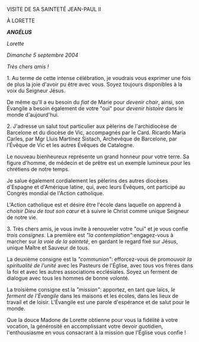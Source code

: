 VISITE DE SA SAINTETÉ JEAN-PAUL II

À LORETTE

***ANGÉLUS***

*Lorette*

*Dimanche 5 septembre 2004*

*Très chers amis !*

1. Au terme de cette intense célébration, je voudrais vous exprimer une fois de plus la joie d'avoir pu être avec vous. Soyez toujours disponibles à la voix du Seigneur Jésus.

De même qu'Il a eu besoin du *fiat* de Marie pour *devenir chair*, ainsi, son Évangile a besoin également de votre "oui" pour *devenir histoire* dans le monde d'aujourd'hui.

2. J'adresse un salut tout particulier aux pèlerins de l'archidiocèse de Barcelone et du diocèse de Vic, accompagnés par le Card. Ricardo María Carles, par Mgr Lluis Martínez Sistach, Archevêque de Barcelone, par l'Évêque de Vic et les autres Évêques de Catalogne.

Le nouveau bienheureux représente un grand honneur pour votre terre. Sa figure d'homme, de médecin et de prêtre est un exemple lumineux pour les chrétiens de notre temps.

Je salue également cordialement les pèlerins des autres diocèses d'Espagne et d'Amérique latine, qui, avec leurs Évêques, ont participé au Congrès mondial de l'Action catholique.

L'Action catholique est et désire être l'école dans laquelle on apprend à *choisir Dieu de tout son cœur* et à suivre le Christ comme unique Seigneur de notre vie.

3. Très chers amis, je vous invite à renouveler votre "oui" et je vous confie *trois consignes*. La première est *"la contemplation"*:engagez-vous à marcher sur *la voie de la sainteté*, en gardant le regard fixé sur Jésus, unique Maître et Sauveur de tous.

La deuxième consigne est la *"communion"*: efforcez-vous de promouvoir *la spiritualité de l'unité* avec les Pasteurs de l'Église, avec tous vos frères dans la foi et avec les autres associations ecclésiales. Soyez un ferment de dialogue avec tous les hommes de bonne volonté.

La troisième consigne est la *"mission"*: apportez, en tant que laïcs, *le ferment de l'Évangile* dans les maisons et les écoles, dans les lieux de travail et de loisir. L'Évangile est une parole d'espérance et de salut pour le monde.

Que la douce Madone de Lorette obtienne pour vous la fidélité à votre vocation, la générosité en accomplissant votre devoir quotidien, l'enthousiasme en vous consacrant à la mission que l'Église vous confie !